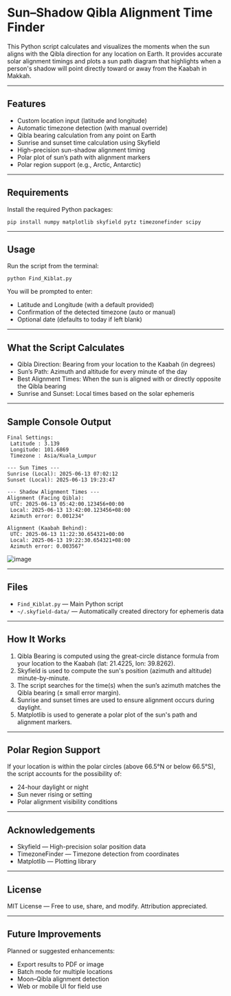 # Sun–Shadow Qibla Alignment Time Finder

This Python script calculates and visualizes the moments when the sun aligns with the Qibla direction for any location on Earth. It provides accurate solar alignment timings and plots a sun path diagram that highlights when a person's shadow will point directly toward or away from the Kaabah in Makkah.

---

## Features

* Custom location input (latitude and longitude)
* Automatic timezone detection (with manual override)
* Qibla bearing calculation from any point on Earth
* Sunrise and sunset time calculation using Skyfield
* High-precision sun-shadow alignment timing
* Polar plot of sun’s path with alignment markers
* Polar region support (e.g., Arctic, Antarctic)

---

## Requirements

Install the required Python packages:

```
pip install numpy matplotlib skyfield pytz timezonefinder scipy
```

---

## Usage

Run the script from the terminal:

```
python Find_Kiblat.py
```

You will be prompted to enter:

* Latitude and Longitude (with a default provided)
* Confirmation of the detected timezone (auto or manual)
* Optional date (defaults to today if left blank)

---

## What the Script Calculates

* Qibla Direction: Bearing from your location to the Kaabah (in degrees)
* Sun’s Path: Azimuth and altitude for every minute of the day
* Best Alignment Times: When the sun is aligned with or directly opposite the Qibla bearing
* Sunrise and Sunset: Local times based on the solar ephemeris

---

## Sample Console Output

```
Final Settings:
 Latitude : 3.139
 Longitude: 101.6869
 Timezone : Asia/Kuala_Lumpur

--- Sun Times ---
Sunrise (Local): 2025-06-13 07:02:12
Sunset (Local): 2025-06-13 19:23:47

--- Shadow Alignment Times ---
Alignment (Facing Qibla):
 UTC: 2025-06-13 05:42:00.123456+00:00
 Local: 2025-06-13 13:42:00.123456+08:00
 Azimuth error: 0.001234°

Alignment (Kaabah Behind):
 UTC: 2025-06-13 11:22:30.654321+00:00
 Local: 2025-06-13 19:22:30.654321+08:00
 Azimuth error: 0.003567°
```
![image](https://github.com/user-attachments/assets/e2899b26-b59c-4af5-b122-3510562ac9ff)

---

## Files

* `Find_Kiblat.py` — Main Python script
* `~/.skyfield-data/` — Automatically created directory for ephemeris data

---

## How It Works

1. Qibla Bearing is computed using the great-circle distance formula from your location to the Kaabah (lat: 21.4225, lon: 39.8262).
2. Skyfield is used to compute the sun's position (azimuth and altitude) minute-by-minute.
3. The script searches for the time(s) when the sun’s azimuth matches the Qibla bearing (± small error margin).
4. Sunrise and sunset times are used to ensure alignment occurs during daylight.
5. Matplotlib is used to generate a polar plot of the sun's path and alignment markers.

---

## Polar Region Support

If your location is within the polar circles (above 66.5°N or below 66.5°S), the script accounts for the possibility of:

* 24-hour daylight or night
* Sun never rising or setting
* Polar alignment visibility conditions

---

## Acknowledgements

* Skyfield — High-precision solar position data
* TimezoneFinder — Timezone detection from coordinates
* Matplotlib — Plotting library

---

## License

MIT License — Free to use, share, and modify. Attribution appreciated.

---

## Future Improvements

Planned or suggested enhancements:

* Export results to PDF or image
* Batch mode for multiple locations
* Moon–Qibla alignment detection
* Web or mobile UI for field use
